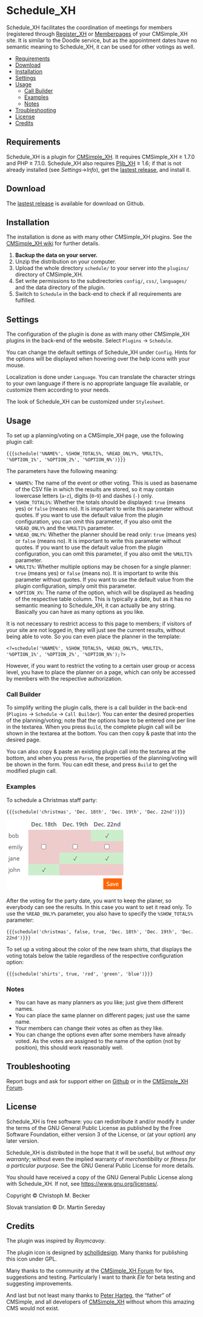 # Schedule_XH

Schedule_XH facilitates the coordination of meetings for members
(registered through [Register_XH](https://github.com/cmb69/register_xh)
or [Memberpages](https://github.com/cmsimple-xh/memberpages)
of your CMSimple_XH site. It is similar to the Doodle service, but as the
appointment dates have no semantic meaning to Schedule_XH, it can be used for
other votings as well.

- [Requirements](#requirements)
- [Download](#download)
- [Installation](#installation)
- [Settings](#settings)
- [Usage](#usage)
  - [Call Builder](#call-builder)
  - [Examples](#examples)
  - [Notes](#notes)
- [Troubleshooting](#troubleshooting)
- [License](#license)
- [Credits](#credits)

## Requirements

Schedule_XH is a plugin for [CMSimple_XH](https://www.cmsimple-xh.org/).
It requires CMSimple_XH ≥ 1.7.0 and PHP ≥ 7.1.0.
Schedule_XH also requires [Plib_XH](https://github.com/cmb69/plib_xh) ≥ 1.6;
if that is not already installed (see *Settings*→*Info*),
get the [lastest release](https://github.com/cmb69/plib_xh/releases/latest),
and install it.

## Download

The [lastest release](https://github.com/cmb69/schedule_xh/releases/latest)
is available for download on Github.

## Installation

The installation is done as with many other CMSimple\_XH plugins. See the
[CMSimple\_XH wiki](https://wiki.cmsimple-xh.org/doku.php/installation#plugins)
for further details.

1. **Backup the data on your server.**
1. Unzip the distribution on your computer.
1. Upload the whole directory `schedule/` to your server into the `plugins/` directory of CMSimple_XH.
1. Set write permissions to the subdirectories `config/`, `css/`, `languages/`
   and the data directory of the plugin.
1. Switch to `Schedule` in the back-end to check if all requirements are
   fulfilled.

## Settings

The configuration of the plugin is done as with many other CMSimple_XH plugins in
the back-end of the website. Select `Plugins` → `Schedule`.

You can change the default settings of Schedule_XH under `Config`. Hints for
the options will be displayed when hovering over the help icons with your
mouse.

Localization is done under `Language`. You can translate the character
strings to your own language if there is no appropriate language file available,
or customize them according to your needs.

The look of Schedule_XH can be customized under `Stylesheet`.

## Usage

To set up a planning/voting on a CMSimple_XH page, use the following plugin
call:

    {{{schedule('%NAME%', %SHOW_TOTALS%, %READ_ONLY%, %MULTI%, '%OPTION_1%', '%OPTION_2%', '%OPTION_N%')}}}

The parameters have the following meaning:

- `%NAME%`:
  The name of the event or other voting. This is used as basename of the CSV
  file in which the results are stored, so it may contain lowercase letters (`a`-`z`),
  digits (`0`-`9`) and dashes (`-`) only.
- `%SHOW_TOTALS%`:
  Whether the totals should be displayed: `true` (means yes) or
  `false` (means no). It is important to write this parameter without
  quotes. If you want to use the default value from the plugin configuration, you
  can omit this parameter, if you also omit the `%READ_ONLY%` and the `%MULTI%`
  parameter.
- `%READ_ONLY%`:
  Whether the planner should be read only: `true` (means yes) or
  `false` (means no). It is important to write this parameter without
  quotes. If you want to use the default value from the plugin configuration, you
  can omit this parameter, if you also omit the `%MULTI%` parameter.
- `%MULTI%`:
  Whether multiple options may be chosen for a single planner: `true`
  (means yes) or `false` (means no). It is important to write this parameter
  without quotes. If you want to use the default value from the plugin
  configuration, simply omit this parameter.
- `%OPTION_X%`:
  The name of the option, which will be displayed as heading of the respective
  table column. This is typically a date, but as it has no semantic meaning to
  Schedule_XH, it can actually be any string. Basically you can have as many
  options as you like.

It is not necessary to restrict access to this page to members; if visitors
of your site are not logged in, they will just see the current results, without
being able to vote. So you can even place the planner in the template:

    <?=schedule('%NAME%', %SHOW_TOTALS%, %READ_ONLY%, %MULTI%, '%OPTION_1%', '%OPTION_2%', '%OPTION_N%');?>

However, if you want to restrict the voting to a certain user group or
access level, you have to place the planner on a page, which can only be
accessed by members with the respective authorization.

### Call Builder

To simplify writing the plugin calls, there is a call builder in the back-end
(`Plugins` → `Schedule` → `Call Builder`).
You can enter the desired properties of the planning/voting;
note that the options have to be entered one per line in the textarea.
When you press `Build`,
the complete plugin call will be shown in the textarea at the bottom.
You can then copy & paste that into the desired page.

You can also copy & paste an existing plugin call into the textarea at the bottom,
and when you press `Parse`, the properties of the planning/voting will be shown in the form.
You can edit these, and press `Build` to get the modified plugin call.

### Examples

To schedule a Christmas staff party:

    {{{schedule('christmas', 'Dec. 18th', 'Dec. 19th', 'Dec. 22nd')}}}

![Screenshot of the voting widget](https://raw.githubusercontent.com/cmb69/schedule_xh/master/help/christmas.gif)

After the voting for the party date, you want to keep the planer, so
everybody can see the results. In this case you want to set it read only. To
use the `%READ_ONLY%` parameter, you also have to specify the `%SHOW_TOTALS%`
parameter:

    {{{schedule('christmas', false, true, 'Dec. 18th', 'Dec. 19th', 'Dec. 22nd')}}}

To set up a voting about the color of the new team shirts, that displays the
voting totals below the table regardless of the respective configuration
option:

    {{{schedule('shirts', true, 'red', 'green', 'blue')}}}

### Notes

- You can have as many planners as you like; just give them different
  names.
- You can place the same planner on different pages; just use the same
  name.
- Your members can change their votes as often as they like.
- You can change the options even after some members have already voted. As
  the votes are assigned to the name of the option (not by position), this should
  work reasonably well.

## Troubleshooting

Report bugs and ask for support either on [Github](https://github.com/cmb69/schedule_xh/issues)
or in the [CMSimple_XH Forum](https://cmsimpleforum.com/).

## License

Schedule_XH is free software: you can redistribute it and/or modify
it under the terms of the GNU General Public License as published by
the Free Software Foundation, either version 3 of the License, or
(at your option) any later version.

Schedule_XH is distributed in the hope that it will be useful,
but *without any warranty*; without even the implied warranty of
*merchantibility* or *fitness for a particular purpose*. See the
GNU General Public License for more details.

You should have received a copy of the GNU General Public License
along with Schedule_XH.  If not, see <https://www.gnu.org/licenses/>.

Copyright © Christoph M. Becker

Slovak translation © Dr. Martin Sereday

## Credits

The plugin was inspired by *Roymcavoy*.

The plugin icon is designed by [schollidesign](https://www.deviantart.com/schollidesign).
Many thanks for publishing this icon under GPL.

Many thanks to the community at the [CMSimple_XH Forum](https://www.cmsimpleforum.com/)
for tips, suggestions and testing.
Particularly I want to thank *Ele* for beta testing and suggesting improvements.

And last but not least many thanks to [Peter Harteg](https://www.harteg.dk/),
the “father” of CMSimple, and all developers of [CMSimple_XH](https://www.cmsimple-xh.org/)
without whom this amazing CMS would not exist.
